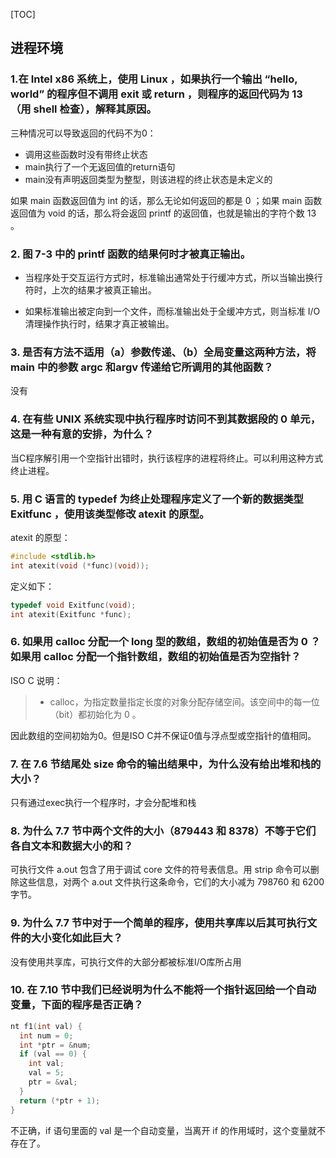 [TOC]

## 进程环境

### 1.**在 Intel x86 系统上，使用 Linux ，如果执行一个输出 “hello, world” 的程序但不调用 exit 或 return ，则程序的返回代码为 13 （用 shell 检查），解释其原因。**

三种情况可以导致返回的代码不为0：

* 调用这些函数时没有带终止状态
* main执行了一个无返回值的return语句
* main没有声明返回类型为整型，则该进程的终止状态是未定义的

如果 main 函数返回值为 int 的话，那么无论如何返回的都是 0 ；如果 main 函数返回值为 void 的话，那么将会返回 printf 的返回值，也就是输出的字符个数 13 。

### 2. **图 7-3 中的 printf 函数的结果何时才被真正输出。**

* 当程序处于交互运行方式时，标准输出通常处于行缓冲方式，所以当输出换行符时，上次的结果才被真正输出。

* 如果标准输出被定向到一个文件，而标准输出处于全缓冲方式，则当标准 I/O 清理操作执行时，结果才真正被输出。

### 3. **是否有方法不适用（a）参数传递、（b）全局变量这两种方法，将 main 中的参数 argc 和argv 传递给它所调用的其他函数？**

没有

### 4. **在有些 UNIX 系统实现中执行程序时访问不到其数据段的 0 单元，这是一种有意的安排，为什么？**

当C程序解引用一个空指针出错时，执行该程序的进程将终止。可以利用这种方式终止进程。

### 5. **用 C 语言的 typedef 为终止处理程序定义了一个新的数据类型 Exitfunc ，使用该类型修改 atexit 的原型。**

atexit 的原型：

```c
#include <stdlib.h>
int atexit(void (*func)(void));
```

定义如下：

```c
typedef void Exitfunc(void);
int atexit(Exitfunc *func);
```

### 6. **如果用 calloc 分配一个 long 型的数组，数组的初始值是否为 0 ？如果用 calloc 分配一个指针数组，数组的初始值是否为空指针？**

ISO C 说明：

> - calloc，为指定数量指定长度的对象分配存储空间。该空间中的每一位（bit）都初始化为 0 。

因此数组的空间初始为0。但是ISO C并不保证0值与浮点型或空指针的值相同。 

### 7. **在 7.6 节结尾处 size 命令的输出结果中，为什么没有给出堆和栈的大小？**

只有通过exec执行一个程序时，才会分配堆和栈

### 8. **为什么 7.7 节中两个文件的大小（879443 和 8378）不等于它们各自文本和数据大小的和？**

可执行文件 a.out 包含了用于调试 core 文件的符号表信息。用 strip 命令可以删除这些信息，对两个 a.out 文件执行这条命令，它们的大小减为 798760 和 6200 字节。

### 9. **为什么 7.7 节中对于一个简单的程序，使用共享库以后其可执行文件的大小变化如此巨大？**

没有使用共享库，可执行文件的大部分都被标准I/O库所占用

### 10. **在 7.10 节中我们已经说明为什么不能将一个指针返回给一个自动变量，下面的程序是否正确？**

```c
nt f1(int val) {
  int num = 0;
  int *ptr = &num;
  if (val == 0) {
    int val;
    val = 5;
    ptr = &val;
  }
  return (*ptr + 1);
}
```

不正确，if 语句里面的 val 是一个自动变量，当离开 if 的作用域时，这个变量就不存在了。